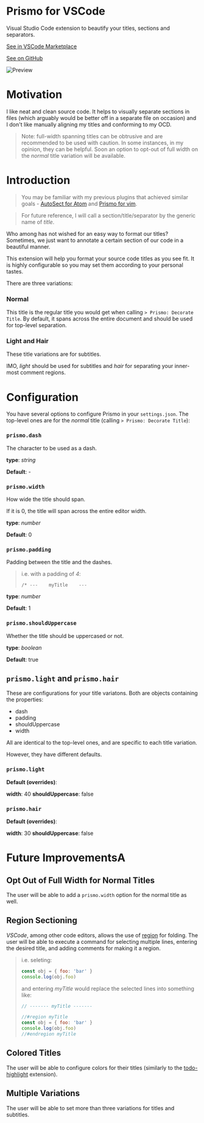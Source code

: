 # Prismo for VSCode

Visual Studio Code extension to beautify your titles, sections and separators.

[See in VSCode Marketplace](https://marketplace.visualstudio.com/items?itemName=guywaldman.prismo)

[See on GitHub](https://github.com/guywald1/vscode-prismo)

![Preview](https://media.giphy.com/media/xT9IgC3hcjvU59RnfW/giphy.gif)

# Motivation
I like neat and clean source code. It helps to visually separate sections in files (which arguably would be better off in a separate file on occasion) and I don't like manually aligning my titles and conforming to my OCD.

> Note: full-width spanning titles can be obtrusive and are recommended to be used with caution. In some instances, in my opinion, they can be helpful.
> Soon an option to opt-out of full width on the _normal_ title variation will be available.

# Introduction
> You may be familiar with my previous plugins that achieved similar goals - [AutoSect for Atom](https://github.com/guywald1/auto-sect) and [Prismo for vim](https://github.com/guywald1/vim-prismo).

> For future reference, I will call a section/title/separator by the generic name of _title_.

Who among has not wished for an easy way to format our titles? Sometimes, we just want to annotate a certain section of our code in a beautiful manner.

This extension will help you format your source code titles as you see fit. It is highly configurable so you may set them according to your personal tastes.

There are three variations:

### Normal

This title is the regular title you would get when calling `> Prismo: Decorate Title`.
By default, it spans across the entire document and should be used for top-level separation.

### Light and Hair

These title variations are for subtitles.

IMO, _light_ should be used for subtitles and _hair_ for separating your inner-most comment regions.

# Configuration

You have several options to configure Prismo in your `settings.json`.
The top-level ones are for the _normal_ title (calling `> Prismo: Decorate Title`):

### `prismo.dash`

The character to be used as a dash.

**type**: _string_

**Default**: _-_

### `prismo.width`

How wide the title should span.

If it is 0, the title will span across the entire editor width.

**type**: _number_

**Default**: 0

### `prismo.padding`

Padding between the title and the dashes.

> i.e. with a padding of _4_:
> ```
> /* ---    myTitle    ---
> ```

**type**: _number_

**Default**: 1

### `prismo.shouldUppercase`

Whether the title should be uppercased or not.

**type**: _boolean_

**Default**: true

## `prismo.light` and `prismo.hair`

These are configurations for your title variatons.
Both are objects containing the properties:

- dash
- padding
- shouldUppercase
- width

All are identical to the top-level ones, and are specific to each title variation.

However, they have different defaults.

### `prismo.light`

**Default (overrides)**:

**width**: 40
**shouldUppercase**: false

### `prismo.hair`

**Default (overrides)**:

**width**: 30
**shouldUppercase**: false

# Future ImprovementsA

## Opt Out of Full Width for Normal Titles

The user will be able to add a `prismo.width` option for the normal title as well.

## Region Sectioning

_VSCode_, among other code editors, allows the use of [region](https://code.visualstudio.com/docs/editor/codebasics#_folding) for folding.
The user will be able to execute a command for selecting multiple lines, entering the desired title, and adding comments for making it a region.

  > i.e. seleting:
  > ```javascript
  > const obj = { foo: 'bar' }
  > console.log(obj.foo)
  > ```
  > and entering _myTitle_ would replace the selected lines into something like:
  > ```javascript
  > // ------- myTitle -------
  > 
  > //#region myTitle
  > const obj = { foo: 'bar' }
  > console.log(obj.foo)
  > //#endregion myTitle
  > ```

## Colored Titles

The user will be able to configure colors for their titles (similarly to the [todo-highlight](https://github.com/wayou/vscode-todo-highlight) extension).

## Multiple Variations

The user will be able to set more than three variations for titles and subtitles.


